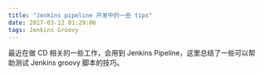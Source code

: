 ```yaml
---
title: "Jenkins pipeline 开发中的一些 tips"
date: 2017-03-12 01:29:06
tags: Jenkins Groovy
---
```


最近在做 CD 相关的一些工作，会用到 Jenkins Pipeline，这里总结了一些可以帮助测试 Jenkins groovy 脚本的技巧。
